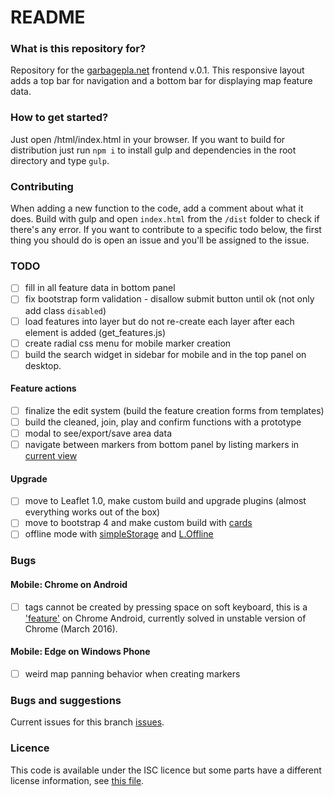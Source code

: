 # README #

### What is this repository for? ###
Repository for the [garbagepla.net](http://www.garbagepla.net) frontend v.0.1. This responsive layout adds a top bar for navigation and a bottom bar for displaying map feature data.

### How to get started? ###
Just open /html/index.html in your browser. If you want to build for distribution just run `npm i` to install gulp and dependencies in the root directory and type `gulp`.

### Contributing
When adding a new function to the code, add a comment about what it does. Build with gulp and open `index.html` from the `/dist` folder to check if there's any error. If you want to contribute to a specific todo below, the first thing you should do is open an issue and you'll be assigned to the issue.

### TODO
- [ ] fill in all feature data in bottom panel
- [ ] fix bootstrap form validation - disallow submit button until ok (not only add class `disabled`)
- [ ] load features into layer but do not re-create each layer after each element is added (get_features.js) 
- [ ] create radial css menu for mobile marker creation
- [ ] build the search widget in sidebar for mobile and in the top panel on desktop.

#### Feature actions
- [ ] finalize the edit system (build the feature creation forms from templates)
- [ ] build the cleaned, join, play and confirm functions with a prototype
- [ ] modal to see/export/save area data
- [ ] navigate between markers from bottom panel by listing markers in [current view](http://turbo87.github.io/leaflet-sidebar/examples/listing-markers.html)

#### Upgrade
- [ ] move to Leaflet 1.0, make custom build and upgrade plugins (almost everything works out of the box)
- [ ] move to bootstrap 4 and make custom build with [cards](http://v4-alpha.getbootstrap.com/components/card)
- [ ] offline mode with [simpleStorage](https://github.com/andris9/simpleStorage) and [L.Offline](https://github.com/allartk/leaflet.offline)

### Bugs

#### Mobile: Chrome on Android
- [ ] tags cannot be created by pressing space on soft keyboard, this is a ['feature'](https://bugs.chromium.org/p/chromium/issues/detail?id=118639) on Chrome Android, currently solved in unstable version of Chrome (March 2016). 

#### Mobile: Edge on Windows Phone
- [ ] weird map panning behavior when creating markers

### Bugs and suggestions
Current issues for this branch [issues](https://github.com/garbageplanet/web-ui/labels/branch%3Abottom-bar).

### Licence
This code is available under the ISC licence but some parts have a different license information, see [this file](https://github.com/garbageplanet/web-ui/blob/dev/license.md).